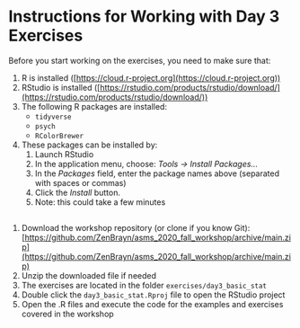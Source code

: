 # Instructions for Working with Day 3 Exercises

Before you start working on the exercises, you need to make sure that:

1. R is installed ([https://cloud.r-project.org](https://cloud.r-project.org))
2. RStudio is installed ([https://rstudio.com/products/rstudio/download/](https://rstudio.com/products/rstudio/download/))
3. The following R packages are installed:
    * `tidyverse`
    * `psych`
    * `RColorBrewer`
4. These packages can be installed by:
    1. Launch RStudio
    2. In the application menu, choose: *Tools -> Install Packages...*
    3. In the *Packages* field, enter the package names above (separated with spaces or commas)
    4. Click the *Install* button.
    5. Note: this could take a few minutes

## 

1. Download the workshop repository (or clone if you know Git): [https://github.com/ZenBrayn/asms_2020_fall_workshop/archive/main.zip](https://github.com/ZenBrayn/asms_2020_fall_workshop/archive/main.zip)
2. Unzip the downloaded file if needed
3. The exercises are located in the folder `exercises/day3_basic_stat`
4. Double click the `day3_basic_stat.Rproj` file to open the RStudio project
5. Open the .R files and execute the code for the examples and exercises covered in the workshop
